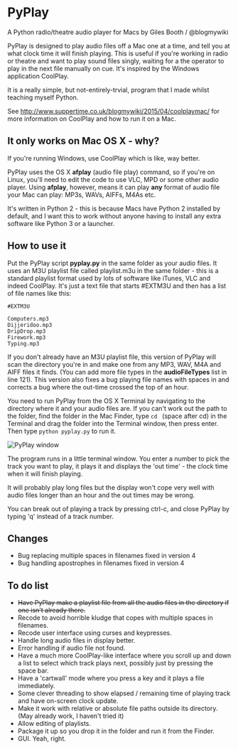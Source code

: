# PyPlay
A Python radio/theatre audio player for Macs by Giles Booth / @blogmywiki

PyPlay is designed to play audio files off a Mac one at a time, and tell you at what clock time it will finish playing. This is useful if you're working in radio or theatre and want to play sound files singly, waiting for a the operator to play in the next file manually on cue. It's inspired by the Windows application CoolPlay.

It is a really simple, but not-entirely-trvial, program that I made whilst teaching myself Python.

See http://www.suppertime.co.uk/blogmywiki/2015/04/coolplaymac/ for more information on CoolPlay and how to run it on a Mac.

It only works on Mac OS X - why?
--------------------------------
If you're running Windows, use CoolPlay which is like, way better.

PyPlay uses the OS X **afplay** (audio file play) command, so if you're on Linux, you'll need to edit the code to use VLC, MPD or some other audio player. Using **afplay**, however, means it can play **any** format of audio file your Mac can play: MP3s, WAVs, AIFFs, M4As etc.

It's written in Python 2 - this is because Macs have Python 2 installed by default, and I want this to work without anyone having to install any extra software like Python 3 or a launcher.

How to use it
-------------
Put the PyPlay script **pyplay.py** in the same folder as your audio files. It uses an M3U playlist file called playlist.m3u in the same folder - this is a standard playlist format used by lots of software like iTunes, VLC and indeed CoolPlay. It's just a text file that starts #EXTM3U and then has a list of file names like this:

    #EXTM3U

    Computers.mp3
    Dijjeridoo.mp3
    DripDrop.mp3
    Firework.mp3
    Typing.mp3

If you don't already have an M3U playlist file, this version of PyPlay will scan the directory you're in and make one from any MP3, WAV, M4A and AIFF files it finds. (You can add more file types in the **audioFileTypes** list in line 121). This version also fixes a bug playing file names with spaces in and corrects a bug where the out-time crossed the top of an hour.

You need to run PyPlay from the OS X Terminal by navigating to the directory where it and your audio files are. If you can't work out the path to the folder, find the folder in the Mac Finder, type `cd ` (space after cd) in the Terminal and drag the folder into the Terminal window, then press enter. Then type `python pyplay.py` to run it.

![PyPlay window](http://www.suppertime.co.uk/pyplay/pyplay.png)

The program runs in a little terminal window. You enter a number to pick the track you want to play, it plays it and displays the 'out time' - the clock time when it will finish playing.

It will probably play long files but the display won't cope very well with audio files longer than an hour and the out times may be wrong.

You can break out of playing a track by pressing ctrl-c, and close PyPlay by typing 'q' instead of a track number.

Changes
-------
- Bug replacing multiple spaces in filenames fixed in version 4
- Bug handling apostrophes in filenames fixed in version 4

To do list
----------
- ~~Have PyPlay make a playlist file from all the audio files in the directory if one isn't already there.~~
- Recode to avoid horrible kludge that copes with multiple spaces in filenames.
- Recode user interface using curses and keypresses.
- Handle long audio files in display better.
- Error handling if audio file not found.
- Have a much more CoolPlay-like interface where you scroll up and down a list to select which track plays next, possibly just by pressing the space bar.
- Have a 'cartwall' mode where you press a key and it plays a file immediately.
- Some clever threading to show elapsed / remaining time of playing track and have on-screen clock update.
- Make it work with relative or absolute file paths outside its directory. (May already work, I haven't tried it)
- Allow editing of playlists.
- Package it up so you drop it in the folder and run it from the Finder.
- GUI. Yeah, right.
